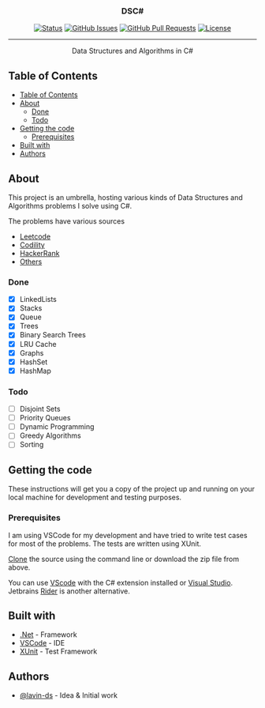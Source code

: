 <!-- <p align="center">
  <a href="" rel="noopener">
 <img width=200px height=200px src="https://i.imgur.com/6wj0hh6.jpg" alt="Project logo"></a>
</p> -->

<h3 align="center">DSC#</h3>

<div align="center">

[![Status](https://img.shields.io/badge/status-active-success.svg)](https://github.com/lavin-ds/DSCSharp)
[![GitHub Issues](https://img.shields.io/github/issues/lavin-ds/DSCSharp)](https://github.com/lavin-ds/DSCSharp/issues)
[![GitHub Pull Requests](https://img.shields.io/github/issues-pr/lavin-ds/DSCSharp)](https://github.com/lavin-ds/DSCSharp/pulls)
[![License](https://img.shields.io/github/license/lavin-ds/DSCSHarp)](/LICENSE)

</div>

---

<p align="center"> Data Structures and Algorithms in C#
    <br> 
</p>

## Table of Contents

- [Table of Contents](#📝-table-of-contents)
- [About](#about)
  - [Done](#done)
  - [Todo](#todo)
- [Getting the code](#getting-the-code)
  - [Prerequisites](#prerequisites)
- [Built with](#built-with)
- [Authors](#authors)

## About

This project is an umbrella, hosting various kinds of Data Structures and Algorithms problems I solve using C#.

The problems have various sources

- [Leetcode](Algorithms/LeetCode/)
- [Codility](Algorithms/Codility/)
- [HackerRank](Algorithms/HackerRank/)
- [Others](Algorithms/Algorithms/)
  
### Done

- [X] LinkedLists
- [X] Stacks
- [X] Queue
- [X] Trees
- [X] Binary Search Trees
- [X] LRU Cache
- [X] Graphs
- [X] HashSet
- [X] HashMap

### Todo

- [ ] Disjoint Sets
- [ ] Priority Queues
- [ ] Dynamic Programming
- [ ] Greedy Algorithms
- [ ] Sorting

## Getting the code

These instructions will get you a copy of the project up and running on your local machine for development and testing purposes.

### Prerequisites

I am using VSCode for my development and have tried to write test cases for most of the problems. The tests are written using XUnit.

[Clone](https://github.com/lavin-ds/DSCSharp.git) the source using the command line or download the zip file from above.

You can use [VScode](https://code.visualstudio.com/download) with the C# extension installed or [Visual Studio](https://visualstudio.microsoft.com/downloads/). Jetbrains [Rider](https://www.jetbrains.com/rider/download/#section=windows) is another alternative.

## Built with

- [.Net](https://dotnet.microsoft.com/learn/aspnet/what-is-aspnet-core) - Framework
- [VSCode](https://www.mongodb.com/) - IDE
- [XUnit](https://expressjs.com/) - Test Framework

## Authors

- [@lavin-ds](https://github.com/lavin-ds) - Idea & Initial work
